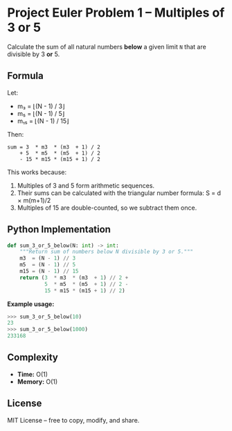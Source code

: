 # Project Euler Problem 1 – Multiples of 3 or 5

Calculate the sum of all natural numbers **below** a given limit `N` that are divisible by 3 **or** 5.

## Formula

Let:
- m₃ = ⌊(N - 1) / 3⌋
- m₅ = ⌊(N - 1) / 5⌋
- m₁₅ = ⌊(N - 1) / 15⌋

Then:
```
sum = 3  * m3  * (m3  + 1) / 2
    + 5  * m5  * (m5  + 1) / 2
    - 15 * m15 * (m15 + 1) / 2
```

This works because:
1. Multiples of 3 and 5 form arithmetic sequences.
2. Their sums can be calculated with the triangular number formula: S = d × m(m+1)/2
3. Multiples of 15 are double-counted, so we subtract them once.

## Python Implementation

```python
def sum_3_or_5_below(N: int) -> int:
    """Return sum of numbers below N divisible by 3 or 5."""
    m3  = (N - 1) // 3
    m5  = (N - 1) // 5
    m15 = (N - 1) // 15
    return (3  * m3  * (m3  + 1) // 2 +
            5  * m5  * (m5  + 1) // 2 -
            15 * m15 * (m15 + 1) // 2)
```

**Example usage:**
```python
>>> sum_3_or_5_below(10)
23
>>> sum_3_or_5_below(1000)
233168
```

## Complexity

- **Time:** O(1)
- **Memory:** O(1)

## License

MIT License – free to copy, modify, and share.